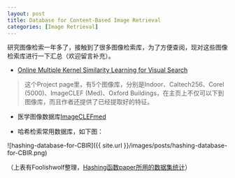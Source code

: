 ```yaml
---
layout: post
title: Database for Content-Based Image Retrieval
categories: [Image Retrieval]
---
```


研究图像检索一年多了，接触到了很多图像检索库，为了方便查阅，现对这些图像检索库进行一下汇总（欢迎留言补充）。

- [Online Multiple Kernel Similarity Learning for Visual Search](http://omks.stevenhoi.org/)

> 这个Project page里，有5个图像库，分别是Indoor、Caltech256、Corel (5000)、ImageCLEF (Med)、Oxford Buildings，在主页上不仅可以下到图像库，而且作者还提供了已经提取好的特征。

- 医学图像数据库[ImageCLEFmed](http://ir.ohsu.edu/image/)

- 哈希检索常用数据库，如下图：

![hashing-database-for-CBIR]({{ site.url }}/images/posts/hashing-database-for-CBIR.png)

（上表有Foolishwolf整理，[Hashing函数paper所用的数据集统计](http://blog.csdn.net/foolishwolf_x/article/details/38678969)）





